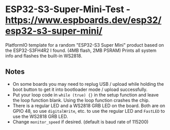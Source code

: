 # ESP32-S3-Super-Mini-Test - https://www.espboards.dev/esp32/esp32-s3-super-mini/ 

PlatformIO template for a random "ESP32-S3 Super Mini" product based on the ESP32-S3FH4R2 I found. (4MB flash, 2MB PSRAM) Prints all system info and flashes the built-in WS2818.

## Notes

* On some boards you may need to replug USB / upload while holding the boot button to get it into bootloader mode / 
  upload successfully.
* Put your loop code in `while (true) {}` in the setup function and leave the loop function blank. Using the loop 
  function crashes the chip. 
* There is a regular LED and a WS2818 GRB LED on the board. Both are on GPIO 48, so use `digitalWrite`, etc. to use the 
  regular LED and `FastLED` to use the WS2818 GRB LED.
* Change `monitor_speed` if desired. (default is baud rate of 115200)
